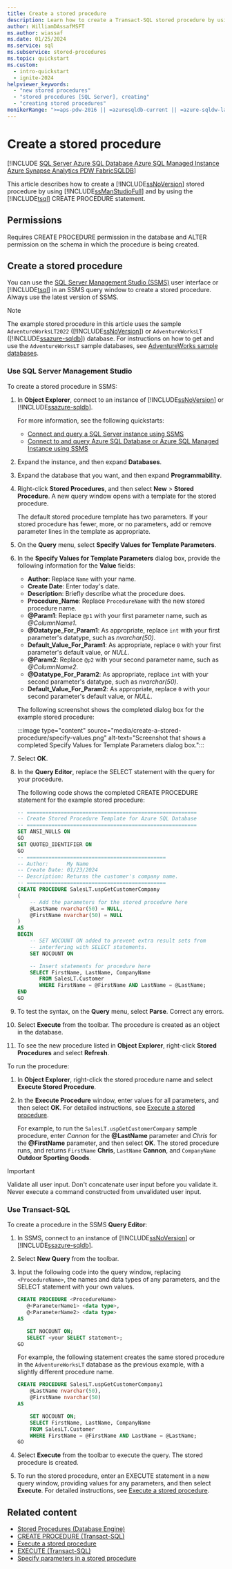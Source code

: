 ```yaml
---
title: Create a stored procedure
description: Learn how to create a Transact-SQL stored procedure by using SQL Server Management Studio and by using the Transact-SQL CREATE PROCEDURE statement.
author: WilliamDAssafMSFT
ms.author: wiassaf
ms.date: 01/25/2024
ms.service: sql
ms.subservice: stored-procedures
ms.topic: quickstart
ms.custom:
  - intro-quickstart
  - ignite-2024
helpviewer_keywords:
  - "new stored procedures"
  - "stored procedures [SQL Server], creating"
  - "creating stored procedures"
monikerRange: ">=aps-pdw-2016 || =azuresqldb-current || =azure-sqldw-latest || >=sql-server-2016 || >=sql-server-linux-2017 || =azuresqldb-mi-current || =fabric"
---
```

# Create a stored procedure

[!INCLUDE [SQL Server Azure SQL Database Azure SQL Managed Instance Azure Synapse Analytics PDW FabricSQLDB](../../includes/applies-to-version/sql-asdb-asdbmi-asa-pdw-fabricsqldb.md)]


This article describes how to create a [!INCLUDE[ssNoVersion](../../includes/ssnoversion-md.md)] stored procedure by using [!INCLUDE[ssManStudioFull](../../includes/ssmanstudiofull-md.md)] and by using the [!INCLUDE[tsql](../../includes/tsql-md.md)] CREATE PROCEDURE statement.
  
## Permissions
 Requires CREATE PROCEDURE permission in the database and ALTER permission on the schema in which the procedure is being created.
  
## Create a stored procedure
You can use the [SQL Server Management Studio (SSMS)](../../ssms/download-sql-server-management-studio-ssms.md) user interface or [!INCLUDE[tsql](../../includes/tsql-md.md)] in an SSMS query window to create a stored procedure. Always use the latest version of SSMS.

>[!NOTE]
>The example stored procedure in this article uses the sample `AdventureWorksLT2022` ([!INCLUDE[ssNoVersion](../../includes/ssnoversion-md.md)]) or `AdventureWorksLT` ([!INCLUDE[ssazure-sqldb](../../includes/ssazure-sqldb.md)]) database. For instructions on how to get and use the `AdventureWorksLT` sample databases, see [AdventureWorks sample databases](../../samples/adventureworks-install-configure.md).

### <a id="SSMSProcedure"></a> Use SQL Server Management Studio

To create a stored procedure in SSMS:

1. In **Object Explorer**, connect to an instance of [!INCLUDE[ssNoVersion](../../includes/ssnoversion-md.md)] or [!INCLUDE[ssazure-sqldb](../../includes/ssazure-sqldb.md)].

   For more information, see the following quickstarts:

   - [Connect and query a SQL Server instance using SSMS](../../ssms/quickstarts/ssms-connect-query-sql-server.md)
   - [Connect to and query Azure SQL Database or Azure SQL Managed Instance using SSMS](/azure/azure-sql/database/connect-query-ssms)

1. Expand the instance, and then expand **Databases**.

1. Expand the database that you want, and then expand **Programmability**.

1. Right-click **Stored Procedures**, and then select **New** > **Stored Procedure**. A new query window opens with a template for the stored procedure.

   The default stored procedure template has two parameters. If your stored procedure has fewer, more, or no parameters, add or remove parameter lines in the template as appropriate.

1. On the **Query** menu, select **Specify Values for Template Parameters**.

1. In the **Specify Values for Template Parameters** dialog box, provide the following information for the **Value** fields:

   - **Author**: Replace `Name` with your name.
   - **Create Date**: Enter today's date.
   - **Description**: Briefly describe what the procedure does.
   - **Procedure_Name**: Replace `ProcedureName` with the new stored procedure name.
   - **@Param1**: Replace `@p1` with your first parameter name, such as *@ColumnName1*.
   - **@Datatype_For_Param1**: As appropriate, replace `int` with your first parameter's datatype, such as *nvarchar(50)*.
   - **Default_Value_For_Param1**: As appropriate, replace `0` with your first parameter's default value, or *NULL*.
   - **@Param2**: Replace `@p2` with your second parameter name, such as *@ColumnName2*.
   - **@Datatype_For_Param2**: As appropriate, replace `int` with your second parameter's datatype, such as *nvarchar(50)*.
   - **Default_Value_For_Param2**: As appropriate, replace `0` with your second parameter's default value, or *NULL*.
  
   The following screenshot shows the completed dialog box for the example stored procedure:
   
   :::image type="content" source="media/create-a-stored-procedure/specify-values.png" alt-text="Screenshot that shows a completed Specify Values for Template Parameters dialog box.":::

1. Select **OK**.
  
1. In the **Query Editor**, replace the SELECT statement with the query for your procedure.

   The following code shows the completed CREATE PROCEDURE statement for the example stored procedure:
   
   ```sql
   -- =======================================================
   -- Create Stored Procedure Template for Azure SQL Database
   -- =======================================================
   SET ANSI_NULLS ON
   GO
   SET QUOTED_IDENTIFIER ON
   GO
   -- =============================================
   -- Author:      My Name
   -- Create Date: 01/23/2024
   -- Description: Returns the customer's company name.
   -- =============================================
   CREATE PROCEDURE SalesLT.uspGetCustomerCompany
   (
       -- Add the parameters for the stored procedure here
       @LastName nvarchar(50) = NULL,
       @FirstName nvarchar(50) = NULL
   )
   AS
   BEGIN
       -- SET NOCOUNT ON added to prevent extra result sets from
       -- interfering with SELECT statements.
       SET NOCOUNT ON
   
       -- Insert statements for procedure here
       SELECT FirstName, LastName, CompanyName
          FROM SalesLT.Customer
          WHERE FirstName = @FirstName AND LastName = @LastName;
   END
   GO
   ```

1. To test the syntax, on the **Query** menu, select **Parse**. Correct any errors.
  
1. Select **Execute** from the toolbar. The procedure is created as an object in the database.
  
1. To see the new procedure listed in **Object Explorer**, right-click **Stored Procedures** and select **Refresh**.
  
To run the procedure:

1. In **Object Explorer**, right-click the stored procedure name and select **Execute Stored Procedure**.
  
1. In the **Execute Procedure** window, enter values for all parameters, and then select **OK**. For detailed instructions, see [Execute a stored procedure](execute-a-stored-procedure.md#SSMSProcedure).

   For example, to run the `SalesLT.uspGetCustomerCompany` sample procedure, enter *Cannon* for the **@LastName** parameter and *Chris* for the **@FirstName** parameter, and then select **OK**. The stored procedure runs, and returns `FirstName` **Chris**, `LastName` **Cannon**, and `CompanyName` **Outdoor Sporting Goods**.
  
> [!IMPORTANT]  
> Validate all user input. Don't concatenate user input before you validate it. Never execute a command constructed from unvalidated user input.
  
### <a id="TsqlProcedure"></a> Use Transact-SQL

To create a procedure in the SSMS **Query Editor**:
  
1. In SSMS, connect to an instance of [!INCLUDE[ssNoVersion](../../includes/ssnoversion-md.md)] or [!INCLUDE[ssazure-sqldb](../../includes/ssazure-sqldb.md)].
1. Select **New Query** from the toolbar.
  
1. Input the following code into the query window, replacing `<ProcedureName>`, the names and data types of any parameters, and the SELECT statement with your own values.

  
    ```sql 
   CREATE PROCEDURE <ProcedureName>
       @<ParameterName1> <data type>,
       @<ParameterName2> <data type>
   AS   
   
       SET NOCOUNT ON;
       SELECT <your SELECT statement>;
   GO
   ```

   For example, the following statement creates the same stored procedure in the `AdventureWorksLT` database as the previous example, with a slightly different procedure name.

   ```sql 
   CREATE PROCEDURE SalesLT.uspGetCustomerCompany1
       @LastName nvarchar(50),
       @FirstName nvarchar(50)
   AS   
   
       SET NOCOUNT ON;
       SELECT FirstName, LastName, CompanyName
       FROM SalesLT.Customer
       WHERE FirstName = @FirstName AND LastName = @LastName;
   GO
   ```
  
1. Select **Execute** from the toolbar to execute the query. The stored procedure is created.

1. To run the stored procedure, enter an EXECUTE statement in a new query window, providing values for any parameters, and then select **Execute**. For detailed instructions, see [Execute a stored procedure](execute-a-stored-procedure.md#TsqlProcedure).

## Related content

- [Stored Procedures (Database Engine)](stored-procedures-database-engine.md)
- [CREATE PROCEDURE (Transact-SQL)](../../t-sql/statements/create-procedure-transact-sql.md)
- [Execute a stored procedure](execute-a-stored-procedure.md)
- [EXECUTE (Transact-SQL)](../../t-sql/language-elements/execute-transact-sql.md)
- [Specify parameters in a stored procedure](specify-parameters.md)

